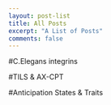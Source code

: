 ```yaml
---
layout: post-list
title: All Posts
excerpt: "A List of Posts"
comments: false
---
```



#C.Elegans integrins

#TILS & AX-CPT

#Anticipation States & Traits
